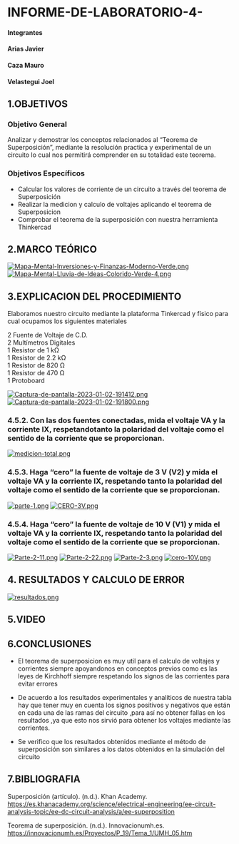 # INFORME-DE-LABORATORIO-4-
#### Integrantes
#### Arias Javier
#### Caza Mauro 
#### Velastegui Joel
## 1.OBJETIVOS

### Objetivo General
Analizar y demostrar los conceptos relacionados al “Teorema de Superposición”, mediante la resolución practica y experimental de un circuito lo cual nos permitirá comprender en su totalidad este teorema.
### Objetivos Específicos
-	Calcular los valores de corriente de un circuito a través del teorema de Superposición
- Realizar la medicion y calculo de voltajes aplicando el teorema de Superposicion
- Comprobar el teorema de la superposición con nuestra herramienta Thinkercad 
## 2.MARCO TEÓRICO
[![Mapa-Mental-Inversiones-y-Finanzas-Moderno-Verde.png](https://i.postimg.cc/26XG0tP2/Mapa-Mental-Inversiones-y-Finanzas-Moderno-Verde.png)](https://postimg.cc/r0x5mfyr)
[![Mapa-Mental-Lluvia-de-Ideas-Colorido-Verde-4.png](https://i.postimg.cc/503BrRTZ/Mapa-Mental-Lluvia-de-Ideas-Colorido-Verde-4.png)](https://postimg.cc/47YH7BJ5)

## 3.EXPLICACION DEL PROCEDIMIENTO

Elaboramos nuestro circuito mediante la plataforma Tinkercad y físico para cual ocupamos los siguientes materiales<br>

2 Fuente de Voltaje de C.D.<br>
2 Multímetros Digitales<br>
1 Resistor de 1 kΩ<br>
1 Resistor de 2.2 kΩ<br>
1 Resistor de 820 Ω<br>
1 Resistor de 470 Ω<br>
1 Protoboard<br>

[![Captura-de-pantalla-2023-01-02-191412.png](https://i.postimg.cc/FRLRddgG/Captura-de-pantalla-2023-01-02-191412.png)](https://postimg.cc/DJ7FRzNb)
[![Captura-de-pantalla-2023-01-02-191800.png](https://i.postimg.cc/qqJPfWRn/Captura-de-pantalla-2023-01-02-191800.png)](https://postimg.cc/r0Hnxn5F)

### 4.5.2. Con las dos fuentes conectadas, mida el voltaje VA y la corriente IX, respetandotanto la polaridad del voltaje como el sentido de la corriente que se proporcionan.
[![medicion-total.png](https://i.postimg.cc/jd17MFRk/medicion-total.png)](https://postimg.cc/zVnvBpbn)

### 4.5.3. Haga “cero” la fuente de voltaje de 3 V (V2) y mida el voltaje VA y la corriente IX, respetando tanto la polaridad del voltaje como el sentido de la corriente que se proporcionan.
[![parte-1.png](https://i.postimg.cc/XJZMkqLP/parte-1.png)](https://postimg.cc/Q9rnXXRg)
[![CERO-3V.png](https://i.postimg.cc/449kKKm7/CERO-3V.png)](https://postimg.cc/nMpwghKp)

### 4.5.4. Haga “cero” la fuente de voltaje de 10 V (V1) y mida el voltaje VA y la corriente IX, respetando tanto la polaridad del voltaje como el sentido de la corriente que se proporcionan.
[![Parte-2-11.png](https://i.postimg.cc/1XHKgc61/Parte-2-11.png)](https://postimg.cc/7J5zdzmK)
[![Parte-2-22.png](https://i.postimg.cc/ZKwc4H4r/Parte-2-22.png)](https://postimg.cc/QHW5qpBt)
[![Parte-2-3.png](https://i.postimg.cc/SKM7Lp8r/Parte-2-3.png)](https://postimg.cc/mcTHRJmz)
[![cero-10V.png](https://i.postimg.cc/wM0hxx86/cero-10V.png)](https://postimg.cc/V00SD8kT)

## 4. RESULTADOS Y CALCULO DE ERROR
[![resultados.png](https://i.postimg.cc/NG2np5q6/resultados.png)](https://postimg.cc/7bDXLPLh)

## 5.VIDEO


## 6.CONCLUSIONES 
- El teorema de superposicion es muy util para el calculo de voltajes y corrientes siempre apoyandonos en conceptos previos como es las leyes de Kirchhoff siempre respetando los signos de las corrientes para evitar errores

- De acuerdo a los resultados experimentales y analíticos de nuestra tabla hay que tener muy en cuenta los signos positivos y negativos que están en cada una de las ramas del circuito ,para así no obtener fallas en los resultados ,ya que esto nos sirvió para obtener los voltajes mediante las corrientes.

- Se verifico que los resultados obtenidos mediante el método de superposición son similares a los datos obtenidos en la simulación del circuito


## 7.BIBLIOGRAFIA
Superposición (artículo). (n.d.). Khan Academy. https://es.khanacademy.org/science/electrical-engineering/ee-circuit-analysis-topic/ee-dc-circuit-analysis/a/ee-superposition

‌Teorema de superposición. (n.d.). Innovacionumh.es. https://innovacionumh.es/Proyectos/P_19/Tema_1/UMH_05.htm

‌

